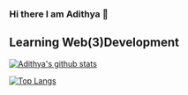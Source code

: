 ### Hi there I am Adithya 👋

<!--
**Adithya-Sr/Adithya-Sr** is a ✨ _special_ ✨ repository because its `README.md` (this file) appears on your GitHub profile.

Here are some ideas to get you started:
-->
## Learning Web(3)Development

[![Adithya's github stats](https://github-readme-stats.vercel.app/api?username=Adithya-Sr&count_private=true&show_icons=true&theme=radical&hide_rank=false)](https://github.com/Adithya-Sr/github-readme-stats)


[![Top Langs](https://github-readme-stats.vercel.app/api/top-langs/?username=Adithya-Sr)](https://github.com/Adithya-Sr/github-readme-stats)


 

 

 

 

